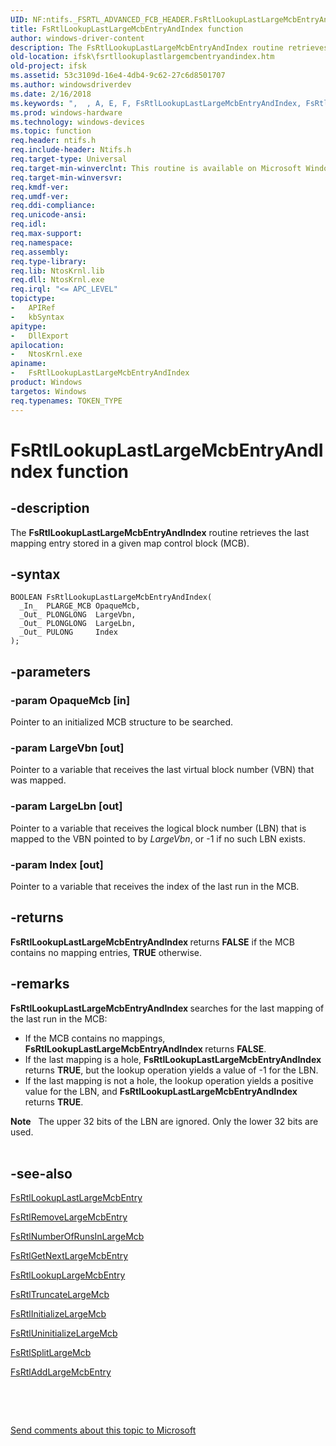 ```yaml
---
UID: NF:ntifs._FSRTL_ADVANCED_FCB_HEADER.FsRtlLookupLastLargeMcbEntryAndIndex~r3
title: FsRtlLookupLastLargeMcbEntryAndIndex function
author: windows-driver-content
description: The FsRtlLookupLastLargeMcbEntryAndIndex routine retrieves the last mapping entry stored in a given map control block (MCB).
old-location: ifsk\fsrtllookuplastlargemcbentryandindex.htm
old-project: ifsk
ms.assetid: 53c3109d-16e4-4db4-9c62-27c6d8501707
ms.author: windowsdriverdev
ms.date: 2/16/2018
ms.keywords: ",  , A, E, F, FsRtlLookupLastLargeMcbEntryAndIndex, FsRtlLookupLastLargeMcbEntryAndIndex routine [Installable File System Drivers], I, L, M, R, a, b, c, d, e, fsrtlref_d7148458-8a3c-4633-8be3-578623ba4d01.xml, g, ifsk.fsrtllookuplastlargemcbentryandindex, k, l, n, ntifs/FsRtlLookupLastLargeMcbEntryAndIndex, o, p, r, s, t, u, x, y"
ms.prod: windows-hardware
ms.technology: windows-devices
ms.topic: function
req.header: ntifs.h
req.include-header: Ntifs.h
req.target-type: Universal
req.target-min-winverclnt: This routine is available on Microsoft Windows XP and later.
req.target-min-winversvr: 
req.kmdf-ver: 
req.umdf-ver: 
req.ddi-compliance: 
req.unicode-ansi: 
req.idl: 
req.max-support: 
req.namespace: 
req.assembly: 
req.type-library: 
req.lib: NtosKrnl.lib
req.dll: NtosKrnl.exe
req.irql: "<= APC_LEVEL"
topictype:
-	APIRef
-	kbSyntax
apitype:
-	DllExport
apilocation:
-	NtosKrnl.exe
apiname:
-	FsRtlLookupLastLargeMcbEntryAndIndex
product: Windows
targetos: Windows
req.typenames: TOKEN_TYPE
---
```


# FsRtlLookupLastLargeMcbEntryAndIndex function


## -description


The <b>FsRtlLookupLastLargeMcbEntryAndIndex</b> routine retrieves the last mapping entry stored in a given map control block (MCB). 


## -syntax


````
BOOLEAN FsRtlLookupLastLargeMcbEntryAndIndex(
  _In_  PLARGE_MCB OpaqueMcb,
  _Out_ PLONGLONG  LargeVbn,
  _Out_ PLONGLONG  LargeLbn,
  _Out_ PULONG     Index
);
````


## -parameters




### -param OpaqueMcb [in]

Pointer to an initialized MCB structure to be searched. 


### -param LargeVbn [out]

Pointer to a variable that receives the last virtual block number (VBN) that was mapped. 


### -param LargeLbn [out]

Pointer to a variable that receives the logical block number (LBN) that is mapped to the VBN pointed to by <i>LargeVbn</i>, or -1 if no such LBN exists. 


### -param Index [out]

Pointer to a variable that receives the index of the last run in the MCB. 


## -returns



<b>FsRtlLookupLastLargeMcbEntryAndIndex </b>returns <b>FALSE</b> if the MCB contains no mapping entries, <b>TRUE</b> otherwise. 




## -remarks



<b>FsRtlLookupLastLargeMcbEntryAndIndex </b>searches for the last mapping of the last run in the MCB: 

<ul>
<li>
If the MCB contains no mappings, <b>FsRtlLookupLastLargeMcbEntryAndIndex </b>returns <b>FALSE</b>. 

</li>
<li>
If the last mapping is a hole, <b>FsRtlLookupLastLargeMcbEntryAndIndex </b>returns <b>TRUE</b>, but the lookup operation yields a value of -1 for the LBN. 

</li>
<li>
If the last mapping is not a hole, the lookup operation yields a positive value for the LBN, and <b>FsRtlLookupLastLargeMcbEntryAndIndex </b>returns <b>TRUE</b>. 

</li>
</ul>
<div class="alert"><b>Note</b>    The upper 32 bits of the LBN are ignored. Only the lower 32 bits are used. </div>
<div> </div>



## -see-also

<a href="..\ntifs\nf-ntifs-_fsrtl_advanced_fcb_header-fsrtllookuplastlargemcbentry~r2.md">FsRtlLookupLastLargeMcbEntry</a>



<a href="..\ntifs\nf-ntifs-_fsrtl_advanced_fcb_header-fsrtlremovelargemcbentry~r2.md">FsRtlRemoveLargeMcbEntry</a>



<a href="..\ntifs\nf-ntifs-_fsrtl_advanced_fcb_header-fsrtlnumberofrunsinlargemcb.md">FsRtlNumberOfRunsInLargeMcb</a>



<a href="..\ntifs\nf-ntifs-_fsrtl_advanced_fcb_header-fsrtlgetnextlargemcbentry~r4.md">FsRtlGetNextLargeMcbEntry</a>



<a href="..\ntifs\nf-ntifs-_fsrtl_advanced_fcb_header-fsrtllookuplargemcbentry~r6.md">FsRtlLookupLargeMcbEntry</a>



<a href="..\ntifs\nf-ntifs-_fsrtl_advanced_fcb_header-fsrtltruncatelargemcb~r1.md">FsRtlTruncateLargeMcb</a>



<a href="..\ntifs\nf-ntifs-_fsrtl_advanced_fcb_header-fsrtlinitializelargemcb~r1.md">FsRtlInitializeLargeMcb</a>



<a href="..\ntifs\nf-ntifs-_fsrtl_advanced_fcb_header-fsrtluninitializelargemcb.md">FsRtlUninitializeLargeMcb</a>



<a href="..\ntifs\nf-ntifs-_fsrtl_advanced_fcb_header-fsrtlsplitlargemcb~r2.md">FsRtlSplitLargeMcb</a>



<a href="..\ntifs\nf-ntifs-_fsrtl_advanced_fcb_header-fsrtladdlargemcbentry~r3.md">FsRtlAddLargeMcbEntry</a>



 

 

<a href="mailto:wsddocfb@microsoft.com?subject=Documentation%20feedback [ifsk\ifsk]:%20FsRtlLookupLastLargeMcbEntryAndIndex routine%20 RELEASE:%20(2/16/2018)&amp;body=%0A%0APRIVACY STATEMENT%0A%0AWe use your feedback to improve the documentation. We don't use your email address for any other purpose, and we'll remove your email address from our system after the issue that you're reporting is fixed. While we're working to fix this issue, we might send you an email message to ask for more info. Later, we might also send you an email message to let you know that we've addressed your feedback.%0A%0AFor more info about Microsoft's privacy policy, see http://privacy.microsoft.com/en-us/default.aspx." title="Send comments about this topic to Microsoft">Send comments about this topic to Microsoft</a>

